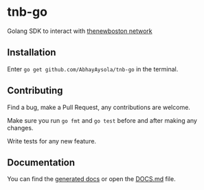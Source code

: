 # tnb-go

Golang SDK to interact with [thenewboston network](https://thenewboston.com)

## Installation

Enter `go get github.com/AbhayAysola/tnb-go` in the terminal.

## Contributing

Find a bug, make a Pull Request, any contributions are welcome.

Make sure you run `go fmt` and `go test` before and after making any changes.

Write tests for any new feature.

## Documentation

You can find the [generated docs](https://pkg.go.dev/github.com/AbhayAysola/tnb-go) or open the [DOCS.md](https://github.com/AbhayAysola/tnb-go/blob/main/DOCS.md) file.
